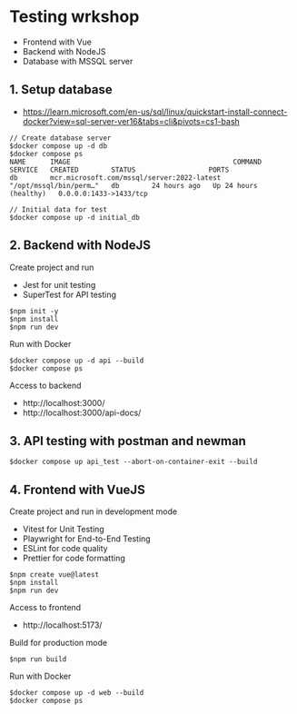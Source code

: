 # Testing wrkshop
* Frontend with Vue
* Backend with NodeJS
* Database with MSSQL server

## 1. Setup database
* https://learn.microsoft.com/en-us/sql/linux/quickstart-install-connect-docker?view=sql-server-ver16&tabs=cli&pivots=cs1-bash
```
// Create database server
$docker compose up -d db
$docker compose ps
NAME      IMAGE                                        COMMAND                  SERVICE   CREATED        STATUS                  PORTS
db        mcr.microsoft.com/mssql/server:2022-latest   "/opt/mssql/bin/perm…"   db        24 hours ago   Up 24 hours (healthy)   0.0.0.0:1433->1433/tcp

// Initial data for test
$docker compose up -d initial_db
```

## 2. Backend with NodeJS
Create project and run
* Jest for unit testing
* SuperTest for API testing
```
$npm init -y
$npm install
$npm run dev
```

Run with Docker
```
$docker compose up -d api --build
$docker compose ps
```

Access to backend
* http://localhost:3000/
* http://localhost:3000/api-docs/

## 3. API testing with postman and newman
```
$docker compose up api_test --abort-on-container-exit --build
```

## 4. Frontend with VueJS
Create project and run in development mode
* Vitest for Unit Testing
* Playwright for End-to-End Testing
* ESLint for code quality
* Prettier for code formatting

```
$npm create vue@latest
$npm install
$npm run dev
```

Access to frontend
* http://localhost:5173/

Build for production mode
```
$npm run build
```

Run with Docker
```
$docker compose up -d web --build
$docker compose ps
```